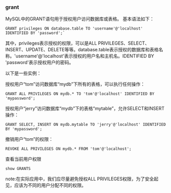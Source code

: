 ### grant
MySQL中的GRANT语句用于授权用户访问数据库或表格。
基本语法如下：
```shell
GRANT privileges ON database.table TO 'username'@'localhost' IDENTIFIED BY 'password';`
```
其中，privileges表示授权的权限，可以是ALL PRIVILEGES、SELECT、INSERT、UPDATE、DELETE等等。database.table表示授权的数据库和表格名称。'username'@'localhost'表示授权的用户名和主机名。IDENTIFIED BY 'password'表示授权用户的密码。

以下是一些实例：

授权用户“tom”访问数据库“mydb”下所有的表格，可以执行任何操作：
```shell
GRANT ALL PRIVILEGES ON mydb.* TO 'tom'@'localhost' IDENTIFIED BY 'mypassword';
```

授权用户“jerry”访问数据库“mydb”下的表格“mytable”，允许SELECT和INSERT操作：
```shell
GRANT SELECT, INSERT ON mydb.mytable TO 'jerry'@'localhost' IDENTIFIED BY 'mypassword';
```

撤销用户“tom”的权限：
```shell
REVOKE ALL PRIVILEGES ON mydb.* FROM 'tom'@'localhost';
```


查看当前用户权限
```shell
show GRANTS
```

note:在实际应用中，我们应尽量避免授权ALL PRIVILEGES权限，为了安全起见，应该为不同的用户分配不同的权限。